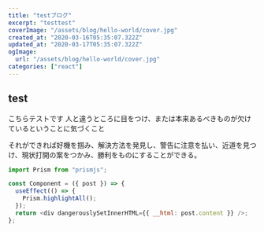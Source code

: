 ```yaml
---
title: "testブログ"
excerpt: "testtest"
coverImage: "/assets/blog/hello-world/cover.jpg"
created_at: "2020-03-16T05:35:07.322Z"
updated_at: "2020-03-17T05:35:07.322Z"
ogImage:
  url: "/assets/blog/hello-world/cover.jpg"
categories: ["react"]
---
```


## test

こちらテストです
人と違うところに目をつけ、または本来あるべきものが欠けているということに気づくこと

それができれば好機を掴み、解決方法を発見し、警告に注意を払い、近道を見つけ、現状打開の案をつかみ、勝利をものにすることができる。

```js
import Prism from "prismjs";

const Component = ({ post }) => {
  useEffect(() => {
    Prism.highlightAll();
  });
  return <div dangerouslySetInnerHTML={{ __html: post.content }} />;
};
```
